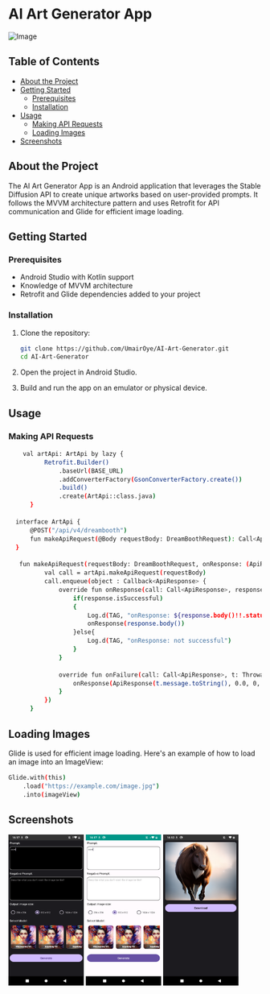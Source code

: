 # AI Art Generator App

<img width="100" height="100" src="https://cdn.stablediffusionapi.com/generations/c9fc3626-12b8-4761-a271-1954d444c849-0.png" alt="Image" >

## Table of Contents

- [About the Project](#about-the-project)
- [Getting Started](#getting-started)
  - [Prerequisites](#prerequisites)
  - [Installation](#installation)
- [Usage](#usage)
  - [Making API Requests](#making-api-requests)
  - [Loading Images](#loading-images)
- [Screenshots](#screenshots)

## About the Project

The AI Art Generator App is an Android application that leverages the Stable Diffusion API to create unique artworks based on user-provided prompts. It follows the MVVM architecture pattern and uses Retrofit for API communication and Glide for efficient image loading.

## Getting Started

### Prerequisites

- Android Studio with Kotlin support
- Knowledge of MVVM architecture
- Retrofit and Glide dependencies added to your project

### Installation

1. Clone the repository:

   ```bash
   git clone https://github.com/UmairOye/AI-Art-Generator.git
   cd AI-Art-Generator
2. Open the project in Android Studio.
3. Build and run the app on an emulator or physical device.

## Usage
### Making API Requests

```bash
    val artApi: ArtApi by lazy {
          Retrofit.Builder()
              .baseUrl(BASE_URL)
              .addConverterFactory(GsonConverterFactory.create())
              .build()
              .create(ArtApi::class.java)
      }
  
  interface ArtApi {
      @POST("/api/v4/dreambooth")
      fun makeApiRequest(@Body requestBody: DreamBoothRequest): Call<ApiResponse>
  }
  
   fun makeApiRequest(requestBody: DreamBoothRequest, onResponse: (ApiResponse?) -> Unit) {
          val call = artApi.makeApiRequest(requestBody)
          call.enqueue(object : Callback<ApiResponse> {
              override fun onResponse(call: Call<ApiResponse>, response: Response<ApiResponse>) {
                  if(response.isSuccessful)
                  {
                      Log.d(TAG, "onResponse: ${response.body()!!.status}")
                      onResponse(response.body())
                  }else{
                      Log.d(TAG, "onResponse: not successful")
                  }
              }
  
              override fun onFailure(call: Call<ApiResponse>, t: Throwable) {
                  onResponse(ApiResponse(t.message.toString(), 0.0, 0, emptyList()))
              }
          })
      }

```
## Loading Images
Glide is used for efficient image loading. Here's an example of how to load an image into an ImageView:
```bash
Glide.with(this)
    .load("https://example.com/image.jpg")
    .into(imageView)
```
## Screenshots
<img width="150" height="300" src="https://github.com/UmairOye/AI-Art-Generator/blob/main/screenshots/Screenshot_20231016-161700.png" alt="Image" >   <img width="150" height="300" src="https://github.com/UmairOye/AI-Art-Generator/blob/main/screenshots/Screenshot_20231016-161715.png" alt="Image" >   <img width="150" height="300" src="https://github.com/UmairOye/AI-Art-Generator/blob/main/screenshots/Screenshot_20231016-161346.png" alt="Image" >


